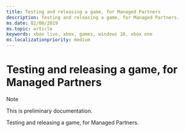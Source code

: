 ```yaml
---
title: Testing and releasing a game, for Managed Partners
description: Testing and releasing a game, for Managed Partners.
ms.date: 02/08/2019
ms.topic: article
keywords: xbox live, xbox, games, windows 10, xbox one
ms.localizationpriority: medium
---
```


# Testing and releasing a game, for Managed Partners

> [!NOTE]
> This is preliminary documentation.

Testing and releasing a game, for Managed Partners.
